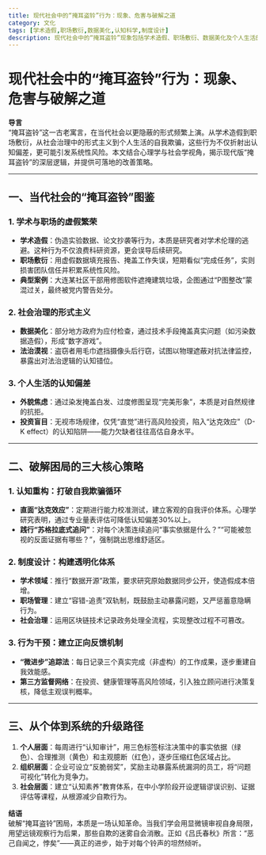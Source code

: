```yaml
---
title: 现代社会中的“掩耳盗铃”行为：现象、危害与破解之道
category: 文化
tags: [学术造假,职场敷衍,数据美化,认知科学,制度设计]
description: 现代社会中的“掩耳盗铃”现象包括学术造假、职场敷衍、数据美化及个人生活的认知偏差等，这些行为不仅导致资源浪费和信任损害，还可能引发系统性风险。文章提出了认知重构、制度设计和行为干预三大策略来破解这种自欺行为，强调通过建立透明化体系、正向反馈机制以及教育体系的改进，从个体到系统层面逐步减少此类现象，推动社会向更加诚信和理性的方向发展。
---
```

# 现代社会中的“掩耳盗铃”行为：现象、危害与破解之道

**导言**  
“掩耳盗铃”这一古老寓言，在当代社会以更隐蔽的形式频繁上演。从学术造假到职场敷衍，从社会治理中的形式主义到个人生活的自我欺骗，这些行为不仅折射出认知偏差，更可能引发系统性风险。本文结合心理学与社会学视角，揭示现代版“掩耳盗铃”的深层逻辑，并提供可落地的改善策略。

---

## 一、当代社会的“掩耳盗铃”图鉴  
### 1. **学术与职场的虚假繁荣**  
- **学术造假**：伪造实验数据、论文抄袭等行为，本质是研究者对学术伦理的逃避。这种行为不仅浪费科研资源，更会误导后续研究。  
- **职场敷衍**：用虚假数据填充报告、掩盖工作失误，短期看似“完成任务”，实则损害团队信任并积累系统性风险。  
- **典型案例**：大连某社区干部用修图软件遮掩建筑垃圾，企图通过“P图整改”蒙混过关，最终被党内警告处分。

### 2. **社会治理的形式主义**  
- **数据美化**：部分地方政府为应付检查，通过技术手段掩盖真实问题（如污染数据造假），形成“数字游戏”。  
- **法治漠视**：盗窃者用毛巾遮挡摄像头后行窃，试图以物理遮蔽对抗法律监控，暴露出对法治逻辑的认知错位。

### 3. **个人生活的认知偏差**  
- **外貌焦虑**：通过染发掩盖白发、过度修图呈现“完美形象”，本质是对自然规律的抗拒。  
- **投资盲目**：无视市场规律，仅凭“直觉”进行高风险投资，陷入“达克效应”（D-K effect）的认知陷阱——能力欠缺者往往高估自身水平。

---

## 二、破解困局的三大核心策略  
### 1. **认知重构：打破自我欺骗循环**  
- **直面“达克效应”**：定期进行能力校准测试，建立客观的自我评价体系。心理学研究表明，通过专业量表评估可降低认知偏差30%以上。  
- **践行“苏格拉底式追问”**：对每个决策连续追问“事实依据是什么？”“可能被忽视的反面证据有哪些？”，强制跳出思维舒适区。

### 2. **制度设计：构建透明化体系**  
- **学术领域**：推行“数据开源”政策，要求研究原始数据同步公开，使造假成本倍增。  
- **职场管理**：建立“容错-追责”双轨制，既鼓励主动暴露问题，又严惩蓄意隐瞒行为。  
- **社会治理**：运用区块链技术记录政务处理全流程，实现整改过程不可篡改。

### 3. **行为干预：建立正向反馈机制**  
- **“微进步”追踪法**：每日记录三个真实完成（非虚构）的工作成果，逐步重建自我效能感。  
- **第三方监督网络**：在投资、健康管理等高风险领域，引入独立顾问进行决策复核，降低主观误判概率。

---

## 三、从个体到系统的升级路径  
1. **个人层面**：每周进行“认知审计”，用三色标签标注决策中的事实依据（绿色）、合理推测（黄色）和主观臆断（红色），逐步压缩红色区域占比。  
2. **组织层面**：企业可设立“反脆弱奖”，奖励主动暴露系统漏洞的员工，将“问题可视化”转化为竞争力。  
3. **社会层面**：建立“认知素养”教育体系，在中小学阶段开设逻辑谬误识别、证据评估等课程，从根源减少自欺行为。

**结语**  
破解“掩耳盗铃”困局，本质是一场认知革命。当我们学会用显微镜审视自身局限，用望远镜观察行为后果，那些自欺的迷雾自会消散。正如《吕氏春秋》所言：“恶己自闻之，悖矣”——真正的进步，始于对每个铃声的坦然倾听。  

